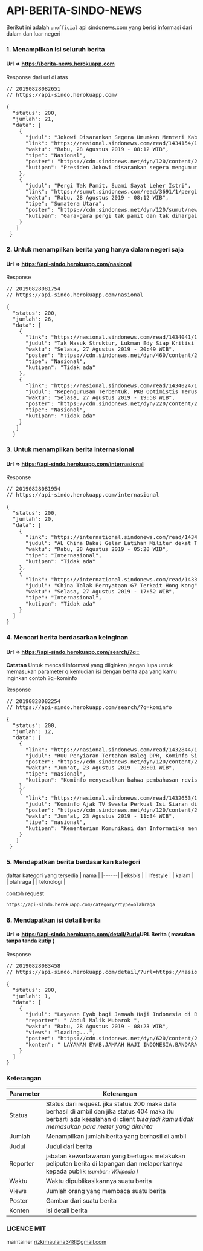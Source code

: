 # API-BERITA-SINDO-NEWS
Berikut ini adalah `unofficial` api <a href='http://www.sindonews.com' target='_blank'>sindonews.com</a> yang berisi informasi dari dalam dan luar negeri
### 1. Menampilkan isi seluruh berita
#### Url => https://berita-news.herokuapp.com
Response dari url di atas 
<pre>
// 20190828082651
// https://api-sindo.herokuapp.com/

{
  "status": 200,
  "jumlah": 21,
  "data": [
    {
      "judul": "Jokowi Disarankan Segera Umumkan Menteri Kabinet",
      "link": "https://nasional.sindonews.com/read/1434154/12/jokowi-disarankan-segera-umumkan-menteri-kabinet-1566954754",
      "waktu": "Rabu, 28 Agustus 2019 - 08:12 WIB",
      "tipe": "Nasional",
      "poster": "https://cdn.sindonews.net/dyn/120/content/2019/08/28/12/1434154/jokowi-disarankan-segera-umumkan-menteri-kabinet-nPN-thumb.jpg",
      "kutipan": "Presiden Jokowi disarankan segera mengumumkan susunan menteri kabinet yang tengah dibentuknya untuk membantu pemerintahan di periode kedua nanti."
    },
    {
      "judul": "Pergi Tak Pamit, Suami Sayat Leher Istri",
      "link": "https://sumut.sindonews.com/read/3691/1/pergi-tak-pamit-suami-sayat-leher-istri-1566954515",
      "waktu": "Rabu, 28 Agustus 2019 - 08:12 WIB",
      "tipe": "Sumatera Utara",
      "poster": "https://cdn.sindonews.net/dyn/120/sumut/news/2019/08/28/1/3691/-pergi-tak-pamit-suami-sayat-leher-istri-ayw.jpg",
      "kutipan": "Gara-gara pergi tak pamit dan tak dihargai, Sukriadi (47), warga Jalan Sabar Jaya, Lorong Merbau, Banyuasin, Sumatera Selatam, tega menyayat leher istrinya, Lina (45)."
    }
   ]
 }
</pre>

### 2. Untuk menampilkan berita yang hanya dalam negeri saja

#### Url => https://api-sindo.herokuapp.com/nasional

Response 
<pre>
// 20190828081754
// https://api-sindo.herokuapp.com/nasional

{
  "status": 200,
  "jumlah": 26,
  "data": [
    {
      "link": "https://nasional.sindonews.com/read/1434041/12/tak-masuk-struktur-lukman-edy-siap-kritisi-pkb-dari-luar-1566913763",
      "judul": "Tak Masuk Struktur, Lukman Edy Siap Kritisi PKB dari Luar",
      "waktu": "Selasa, 27 Agustus 2019 - 20:49 WIB",
      "poster": "https://cdn.sindonews.net/dyn/460/content/2019/08/27/12/1434041/tak-masuk-struktur-lukman-edy-siap-kritisi-pkb-dari-luar-ttP-thumb.jpg",
      "tipe": "Nasional",
      "kutipan": "Tidak ada"
    },
    {
      "link": "https://nasional.sindonews.com/read/1434024/12/kepengurusan-terbentuk-pkb-optimistis-terus-membesar-1566909724",
      "judul": "Kepengurusan Terbentuk, PKB Optimistis Terus Membesar",
      "waktu": "Selasa, 27 Agustus 2019 - 19:58 WIB",
      "poster": "https://cdn.sindonews.net/dyn/220/content/2019/08/27/12/1434024/kepengurusan-terbentuk-pkb-optimistis-terus-membesar-2Gw-thumb.jpg",
      "tipe": "Nasional",
      "kutipan": "Tidak ada"
    }
   ]
  }
</pre>

### 3. Untuk menampilkan berita internasional

#### Url => <a href='https://api-sindo.herokuapp.com/internasional' targe='_blank'>https://api-sindo.herokuapp.com/internasional</a>

Response
<pre>
// 20190828081954
// https://api-sindo.herokuapp.com/internasional

{
  "status": 200,
  "jumlah": 20,
  "data": [
    {
      "link": "https://international.sindonews.com/read/1434112/40/al-china-bakal-gelar-latihan-militer-dekat-taiwan-1566935813",
      "judul": "AL China Bakal Gelar Latihan Militer dekat Taiwan",
      "waktu": "Rabu, 28 Agustus 2019 - 05:28 WIB",
      "tipe": "Internasional",
      "kutipan": "Tidak ada"
    },
    {
      "link": "https://international.sindonews.com/read/1433967/40/china-tolak-pernyataan-g7-terkait-hong-kong-1566900474",
      "judul": "China Tolak Pernyataan G7 Terkait Hong Kong",
      "waktu": "Selasa, 27 Agustus 2019 - 17:52 WIB",
      "tipe": "Internasional",
      "kutipan": "Tidak ada"
    }
  ]
}
</pre>

### 4. Mencari berita berdasarkan keinginan 

 #### Url => <a href='https://api-sindo.herokuapp.com/search/?q=' target='_blank'>https://api-sindo.herokuapp.com/search/?q=</a>
 <blokquote><strong>Catatan</strong> Untuk mencari informasi yang diiginkan jangan lupa untuk memasukan parameter <strong>q</strong> kemudian isi dengan berita apa yang kamu inginkan contoh <strog>?q=kominfo</strong></blocquote>
 
Response
<pre>
// 20190828082254
// https://api-sindo.herokuapp.com/search/?q=kominfo

{
  "status": 200,
  "jumlah": 12,
  "data": [
    {
      "link": "https://nasional.sindonews.com/read/1432844/15/ruu-penyiaran-tertahan-baleg-dpr-kominfo-siap-ambil-alih-1566565239",
      "judul": "RUU Penyiaran Tertahan Baleg DPR, Kominfo Siap Ambil Alih",
      "poster": "https://cdn.sindonews.net/dyn/120/content/2019/08/23/15/1432844/ruu-penyiaran-tertahan-baleg-dpr-kominfo-siap-ambil-alih-QLn-thumb.jpg",
      "waktu": "Jum'at, 23 Agustus 2019 - 20:01 WIB",
      "tipe": "nasional",
      "kutipan": "Kominfo menyesalkan bahwa pembahasan revisi Undang-Undang Nomor 32/2002 tentang Penyiaran (UU Penyiaran) belum bisa dikebut karena draf RUU itu masih tertahan di Baleg DPR."
    },
    {
      "link": "https://nasional.sindonews.com/read/1432653/15/kominfo-ajak-tv-swasta-perkuat-isi-siaran-di-perbatasan-1566534846",
      "judul": "Kominfo Ajak TV Swasta Perkuat Isi Siaran di Perbatasan",
      "poster": "https://cdn.sindonews.net/dyn/120/content/2019/08/23/15/1432653/kominfo-ajak-tv-swasta-perkuat-isi-siaran-di-perbatasan-VO0-thumb.jpg",
      "waktu": "Jum'at, 23 Agustus 2019 - 11:34 WIB",
      "tipe": "nasional",
      "kutipan": "Kementerian Komunikasi dan Informatika mengajak Lembaga Penyiaran Swasta (LPS) atau televisi swasta memperkuat daerah-daerah dan desa lewat siaran televisi."
    }
   ]
 }
</pre>
### 5. Mendapatkan berita berdasarkan kategori
daftar kategori yang tersedia
| nama |
|------|
| eksbis |
| lifestyle |
| kalam |
| olahraga |
| teknologi |

contoh request

```bash
https://api-sindo.herokuapp.com/category/?type=olahraga
```

### 6. Mendapatkan isi detail berita
#### Url => <a href='https://api-sindo.herokuapp.com/detail/?url=' target='_blank'>https://api-sindo.herokuapp.com/detail/?url=<strong>URL Berita ( masukan tanpa tanda kutip )</strong></a>

Response

<pre>
// 20190828083458
// https://api-sindo.herokuapp.com/detail/?url=https://nasional.sindonews.com/read/1434156/15/layanan-eyab-bagi-jamaah-haji-indonesia-di-bandara-jeddah-berakhir-hari-ini-1566955372

{
  "status": 200,
  "jumlah": 1,
  "data": [
    {
      "judul": "Layanan Eyab bagi Jamaah Haji Indonesia di Bandara Jeddah Berakhir Hari Ini",
      "reporter": " Abdul Malik Mubarok ",
      "waktu": "Rabu, 28 Agustus 2019 - 08:23 WIB",
      "views": "loading...",
      "poster": "https://cdn.sindonews.net/dyn/620/content/2019/08/28/15/1434156/layanan-eyab-bagi-jamaah-haji-indonesia-di-bandara-jeddah-berakhir-hari-ini-XES.jpg",
      "konten": " LAYANAN EYAB,JAMAAH HAJI INDONESIA,BANDARA JEDDAH - Pelayanan Eyab bagi jamaah haji Indonesia di Bandara King Abdul Aziz Jeddah akan berakhir hari ini, Rabu (28/8). Kelompok terbang (kloter) 36 Embarkasi Surabaya (SUB) menjadi yang terakhir mendapatkan fasilitas dari Pemerintah Arab Saudi tersebut.\"Kloter SUB 36 akan diberangkatkan pada pukul 22.45 Waktu Arab Saudi (WAS),\" kata Kepala Daerah Kerja (Daker) Bandara Jeddah-Madinah, Panitia Penyelenggara Ibadah Haji (PPIH) 2019, Arsyad Hidayat, Rabu (28/8/2019).Total ada 16 kloter yang mendapatkan fasilitas Eyab di Bandara King Abdul Aziz. Masing-masing kloter 4, 12, 14, 16, 18, 19, 20, 24, 26, dan 30 Embarkasi Jakarta-Bekasi (JKS); kloter 5 Jakarta-Pondok Gede (JKG); Kloter 4, 25, 32, 34, dan 36 SUB. Masing-masing kloter diterbangkan secara bertahap sejak 17 Agustus 2019. Baca Juga:Haji Jadi Alat Diplomasi Pasarkan Produk IndonesiaPhoto Booth di Lounge Eyab Jadi Buruan Jamaah Haji IndonesiaMenurut Arsyad, dari hasil pantauannya, pemulangan kloter yang menikmati fasilitas Eyab di Bandara King Abdul Aziz Jeddah, jauh lebih cepat dan lancar dibandingkan dengan yang melalui Terminal Haji. Jamaah haji juga mengapresiasi fasilitas ini karena tidak lagi menunggu di plaza terbuka yang sedikit panas. Setelah turun dari bus, jamaah langsung diarahkan masuk ke dalam lounge Eyab yang terdapat sofa-sofa empuk dan ber-AC. Mereka juga disuguhi banyak hal, ada tarian kebudayaan, hadiah, snack, dan layanan-layanan lainnya.Barang-barang khas Saudi seperti baju-baju Arab juga dijual di lounge Eyab. Karena itu, ketika masuk ruangan Eyab seperti halnya masuk ke ruangan VIP di bandara-bandara lainnya. \"Harapan mereka inisiatif atau inovasi ini akan berjalan kembali pada tahun berikutnya, bahkan mungkin jumlahnya pun akan lebih banyak dari tahun sekarang,\" katanya.Dengan berakhirnya kloter yang mendapatkan fasilitas Eyab, bukan berarti pemulangan jamaah haji Indonesia gelombang pertama dari Bandara King Abdul Aziz Jeddah telah selesai. Pemulangan jamaah haji dari bandara Jeddah baru berakhir pada 1 September 2019.\"Di saat bersamaan, pada tanggal 30 (Agustus 2019) akan ada pemulangan jamaah haji gelombang kedua melalui Bandara Princi Mohammad Bin Abdul Aziz Madinah. Jadi akan ada dua, di satu sisi kita akan menyelesaikan di Bandara King Abdul Aziz Jeddah, di sisi lain kita akan mulai pemulangan jamaah haji melalui Bandara Madinah,\" katanya. (pur) "
    }
  ]
}
</pre>

### Keterangan

| Parameter | Keterangan | 
| --------- | ---------- | 
| Status | Status dari request. jika status 200 maka data berhasil di ambil dan jika status 404 maka itu berbarti ada kesalahan di client <i>bisa jadi kamu tidak memasukan para meter yang diminta</i> |
| Jumlah | Menampilkan jumlah berita yang berhasil di ambil |
| Judul | Judul dari berita |
| Reporter | jabatan kewartawanan yang bertugas melakukan peliputan berita di lapangan dan melaporkannya kepada publik <small> <i>(sumber : Wikipedia )</i> </small> |
| Waktu | Waktu dipublikasikannya suatu berita |
| Views | Jumlah orang yang membaca suatu berita |
| Poster | Gambar dari suatu berita |
| Konten | Isi detail berita |


### LICENCE MIT
maintainer rizkimaulana348@gmail.com
